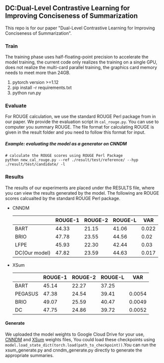 <h2>DC:Dual-Level Contrastive Learning for Improving Conciseness of Summarization</h2>

This repo is for our paper "Dual-Level Contrastive Learning for Improving Conciseness of Summarization". 

### Train

The training phase uses half-floating-point precision to accelerate the model training, the current code only realizes the training on a single GPU, does not realize the multi-card parallel training, the graphics card memory needs to meet more than 24GB.

1. pytorch version >=1.12
2. pip install -r requirements.txt
3. python run.py

### Evaluate

For ROUGE calculation, we use the standard ROUGE Perl package from in our paper.  We provide the evaluation script in `cal_rouge.py`. You can use to computer you summary ROUGE. The file format for calculating ROUGE is given in the result folder and you need to follow this format for input.

##### Example: evaluating the model as a generator on CNNDM

```
# calculate the ROUGE scores using ROUGE Perl Package
python new_cal_rouge.py --ref ./result/test/reference/ --hyp ./result/test/candidate/ -l
```

### Results

The results of our experiments are placed under the RESULTS file, where you can view the results generated by the model. The following are ROUGE scores calcualted by the standard ROUGE Perl package.

- CNNDM

  |               | ROUGE-1 | ROUGE-2 | ROUGE-L | VAR   |
  | ------------- | ------- | ------- | ------- | ----- |
  | BART          | 44.33   | 21.15   | 41.06   | 0.022 |
  | BRIO          | 47.78   | 23.55   | 44.56   | 0.02  |
  | LFPE          | 45.93   | 22.30   | 42.44   | 0.03  |
  | DC(Our model) | 47.82   | 23.59   | 44.63   | 0.017 |

- XSum

  |         | ROUGE-1 | ROUGE-2 | ROUGE-L | VAR    |
  | ------- | ------- | ------- | ------- | ------ |
  | BART    | 45.14   | 22.27   | 37.25   |        |
  | PEGASUS | 47.38   | 24.54   | 39.41   | 0.0054 |
  | BRIO    | 49.07   | 25.59   | 40.47   | 0.0049 |
  | DC      | 47.75   | 24.86   | 39.72   | 0.0052 |

  

#### Generate

We uploaded the model weights to Google Cloud Drive for your use, [CNNDM](https://drive.google.com/drive/folders/11aOU5Yla5H1NjwQD-n-BrOcs98OfiigX?usp=sharing) and  [XSum](https://drive.google.com/drive/folders/15wN3BuntilDZeKusZoWtfmauzezEHw8b?usp=sharing) weights files, You could load these checkpoints using `model.load_state_dict(torch.load(path_to_checkpoint))`.You can run the xsum_generate.py and cnndm_generate.py directly to generate the appropriate summaries.



